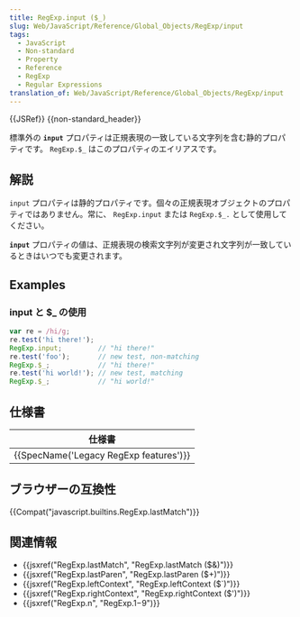 ```yaml
---
title: RegExp.input ($_)
slug: Web/JavaScript/Reference/Global_Objects/RegExp/input
tags:
  - JavaScript
  - Non-standard
  - Property
  - Reference
  - RegExp
  - Regular Expressions
translation_of: Web/JavaScript/Reference/Global_Objects/RegExp/input
---
```

{{JSRef}} {{non-standard_header}}

標準外の **`input`** プロパティは正規表現の一致している文字列を含む静的プロパティです。 `RegExp.$_` はこのプロパティのエイリアスです。

## 解説

`input` プロパティは静的プロパティです。個々の正規表現オブジェクトのプロパティではありません。常に、 `RegExp.input` または `RegExp.$_.` として使用してください。

**`input`** プロパティの値は、正規表現の検索文字列が変更され文字列が一致しているときはいつでも変更されます。

## Examples

### input と $\_ の使用

```js
var re = /hi/g;
re.test('hi there!');
RegExp.input;         // "hi there!"
re.test('foo');       // new test, non-matching
RegExp.$_;            // "hi there!"
re.test('hi world!'); // new test, matching
RegExp.$_;            // "hi world!"
```

## 仕様書

| 仕様書                                               |
| ---------------------------------------------------- |
| {{SpecName('Legacy RegExp features')}} |

## ブラウザーの互換性

{{Compat("javascript.builtins.RegExp.lastMatch")}}

## 関連情報

- {{jsxref("RegExp.lastMatch", "RegExp.lastMatch ($&amp;)")}}
- {{jsxref("RegExp.lastParen", "RegExp.lastParen ($+)")}}
- {{jsxref("RegExp.leftContext", "RegExp.leftContext ($`)")}}
- {{jsxref("RegExp.rightContext", "RegExp.rightContext ($')")}}
- {{jsxref("RegExp.n", "RegExp.$1-$9")}}
